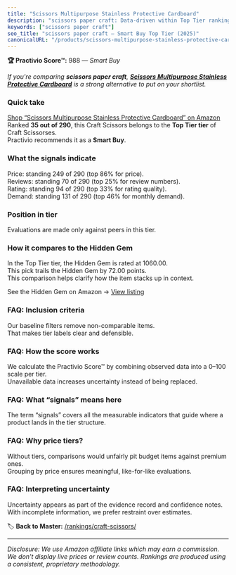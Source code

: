 ```yaml
---
title: "Scissors Multipurpose Stainless Protective Cardboard"
description: "scissors paper craft: Data-driven within Top Tier ranking using the Practivio Score™. Positioned by quality, value, demand, findability, momentum."
keywords: ["scissors paper craft"]
seo_title: "scissors paper craft — Smart Buy Top Tier (2025)"
canonicalURL: "/products/scissors-multipurpose-stainless-protective-cardboard-B097HCWKN1/"
---
```


**🏆 Practivio Score™:** 988 — _Smart Buy_


*If you're comparing **scissors paper craft**, **[Scissors Multipurpose Stainless Protective Cardboard](https://www.amazon.com/dp/B097HCWKN1?tag=practivio-20)** is a strong alternative to put on your shortlist.*
### Quick take
[Shop “Scissors Multipurpose Stainless Protective Cardboard” on Amazon](https://www.amazon.com/dp/B097HCWKN1?tag=practivio-20)
Ranked **35 out of 290**, this Craft Scissors belongs to the **Top Tier tier** of Craft Scissorses.  
Practivio recommends it as a **Smart Buy**.

### What the signals indicate
Price: standing 249 of 290 (top 86% for price).  
Reviews: standing 70 of 290 (top 25% for review numbers).  
Rating: standing 94 of 290 (top 33% for rating quality).  
Demand: standing 131 of 290 (top 46% for monthly demand).

### Position in tier
Evaluations are made only against peers in this tier.

### How it compares to the Hidden Gem
In the Top Tier tier, the Hidden Gem is rated at 1060.00.  
This pick trails the Hidden Gem by 72.00 points.  
This comparison helps clarify how the item stacks up in context.  

See the Hidden Gem on Amazon → [View listing](https://www.amazon.com/dp/B01BRGU8R0?tag=practivio-20)

### FAQ: Inclusion criteria
Our baseline filters remove non-comparable items.  
That makes tier labels clear and defensible.

### FAQ: How the score works
We calculate the Practivio Score™ by combining observed data into a 0–100 scale per tier.  
Unavailable data increases uncertainty instead of being replaced.

### FAQ: What “signals” means here
The term “signals” covers all the measurable indicators that guide where a product lands in the tier structure.

### FAQ: Why price tiers?
Without tiers, comparisons would unfairly pit budget items against premium ones.  
Grouping by price ensures meaningful, like-for-like evaluations.

### FAQ: Interpreting uncertainty
Uncertainty appears as part of the evidence record and confidence notes.  
With incomplete information, we prefer restraint over estimates.


🏷️ **Back to Master:** [/rankings/craft-scissors/](/rankings/craft-scissors/)

---
_Disclosure: We use Amazon affiliate links which may earn a commission. We don’t display live prices or review counts. Rankings are produced using a consistent, proprietary methodology._
